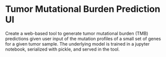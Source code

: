 # Tumor Mutational Burden Prediction UI

Create a web-based tool to generate tumor mutational burden (TMB) predictions given user input of the mutation profiles of a small set of genes for a given tumor sample.  The underlying model is trained in a jupyter notebook, serialized with pickle, and served in the tool.

